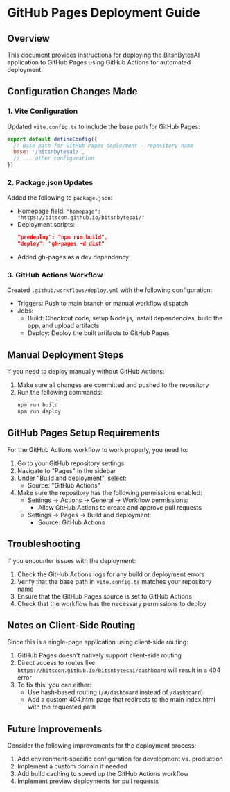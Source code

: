 # GitHub Pages Deployment Guide

## Overview
This document provides instructions for deploying the BitsnBytesAI application to GitHub Pages using GitHub Actions for automated deployment.

## Configuration Changes Made

### 1. Vite Configuration
Updated `vite.config.ts` to include the base path for GitHub Pages:
```js
export default defineConfig({
  // Base path for GitHub Pages deployment - repository name
  base: '/bitsnbytesai/',
  // ... other configuration
})
```

### 2. Package.json Updates
Added the following to `package.json`:
- Homepage field: `"homepage": "https://bitscon.github.io/bitsnbytesai/"`
- Deployment scripts:
  ```json
  "predeploy": "npm run build",
  "deploy": "gh-pages -d dist"
  ```
- Added gh-pages as a dev dependency

### 3. GitHub Actions Workflow
Created `.github/workflows/deploy.yml` with the following configuration:
- Triggers: Push to main branch or manual workflow dispatch
- Jobs:
  - Build: Checkout code, setup Node.js, install dependencies, build the app, and upload artifacts
  - Deploy: Deploy the built artifacts to GitHub Pages

## Manual Deployment Steps
If you need to deploy manually without GitHub Actions:

1. Make sure all changes are committed and pushed to the repository
2. Run the following commands:
   ```bash
   npm run build
   npm run deploy
   ```

## GitHub Pages Setup Requirements

For the GitHub Actions workflow to work properly, you need to:

1. Go to your GitHub repository settings
2. Navigate to "Pages" in the sidebar
3. Under "Build and deployment", select:
   - Source: "GitHub Actions"
4. Make sure the repository has the following permissions enabled:
   - Settings → Actions → General → Workflow permissions:
     - Allow GitHub Actions to create and approve pull requests
   - Settings → Pages → Build and deployment:
     - Source: GitHub Actions

## Troubleshooting

If you encounter issues with the deployment:

1. Check the GitHub Actions logs for any build or deployment errors
2. Verify that the base path in `vite.config.ts` matches your repository name
3. Ensure that the GitHub Pages source is set to GitHub Actions
4. Check that the workflow has the necessary permissions to deploy

## Notes on Client-Side Routing

Since this is a single-page application using client-side routing:

1. GitHub Pages doesn't natively support client-side routing
2. Direct access to routes like `https://bitscon.github.io/bitsnbytesai/dashboard` will result in a 404 error
3. To fix this, you can either:
   - Use hash-based routing (`/#/dashboard` instead of `/dashboard`)
   - Add a custom 404.html page that redirects to the main index.html with the requested path

## Future Improvements

Consider the following improvements for the deployment process:

1. Add environment-specific configuration for development vs. production
2. Implement a custom domain if needed
3. Add build caching to speed up the GitHub Actions workflow
4. Implement preview deployments for pull requests
